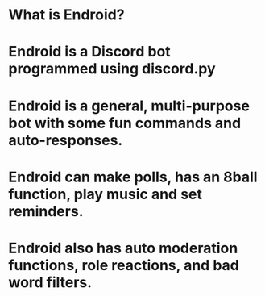 # What is Endroid?

# Endroid is a Discord bot programmed using discord.py

# Endroid is a general, multi-purpose bot with some fun commands and auto-responses.

# Endroid can make polls, has an 8ball function, play music and set reminders.

# Endroid also has auto moderation functions, role reactions, and bad word filters.